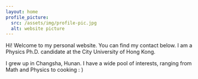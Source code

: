 ```yaml
---
layout: home
profile_picture:
  src: /assets/img/profile-pic.jpg
  alt: website picture
---
```


<p>
  Hi! Welcome to my personal website. You can find my contact below. I am a Physics Ph.D. candidate at the City University of Hong Kong. 
</p>

<p>  
  I grew up in Changsha, Hunan. I have a wide pool of interests, ranging from Math and Physics to cooking : ) 
</p>

<p>
<p>